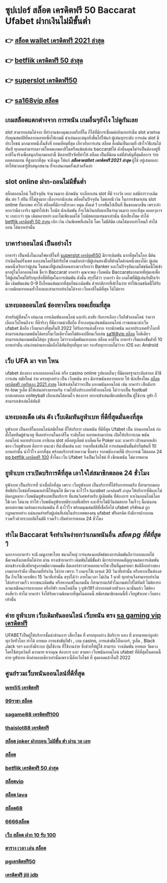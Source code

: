 # ซุปเปอร์ สล็อต เครดิตฟรี 50  Baccarat Ufabet  ฝากเงินไม่มีขั้นต่ำ

## 👉 [สล็อต wallet เครดิตฟรี 2021 ล่าสุด](https://member.mabet.net/?action=login)
## 👉 [betflik เครดิตฟรี 50 ล่าสุด](https://member.mabet.net/?action=login)
## 👉 [superslot เครดิตฟรี50](https://mabet.net/20-free-100/)
## 👉 [sa168vip สล็อต](https://mabet.net/)

##  เกมสล็อตแตกต่างจาก การพนัน  เกมอื่นๆยังไง ไปดูกันเลย

 slot สามารถเล่นได้จาก ที่ทำงานของคุณเองหรือที่ใด ก็ได้ที่มีการเชื่อมต่ออินเทอร์เน็ต  slot  มาพร้อมกับคุณสมบัติที่หลากหลายเพื่อให้เกมมี น่าเล่นและสนุกยิ่งขึ้นไปให้แก่ ผู้เล่นทุกระดับ การเล่น slot  มีประโยชน์  มากมายหนึ่งในสิ่งที่ ยอดเยี่ยมที่สุด เกี่ยวกับการเล่น สล็อต คือมันเป็นเกมที่ เข้าใจวิธีเล่นได้ทันที ทุกคนสามารถดาวน์โหลดเกมคาสิโนหรือแม้แต่เล่น baccaratได้ ดังนั้นคุณไม่จำเป็นต้องอยู่ที่คาสิโนจริงเพื่อสนุกกับเกมเหล่านี้ มีหลายปัจจัยที่ทำให้ สล็อต เป็นที่นิยม แต่ที่สำคัญที่สุดคือการ จ่ายผลตอบแทน ที่สูงมากที่สุด จะดึงดูด ให้แก่ ***สล็อต wallet เครดิตฟรี 2021 ล่าสุด*** ผู้ใช้ อยู่เสมอและทำให้พวกเขารู้สึกสนุกสนาน ที่จะเล่นเกมครั้งแล้วครั้งเล่า


##  slot online   ฝาก-ถอนไม่มีขั้นต่ำ 

สล็อตออนไลน์ ในปัจจุบัน   จำนวนมาก นักพนัน จะเลือกเล่น  slot ที่มี รางวัล เยอะ แต่มีการวางเดิมพัน ต่อ 1  สปิน  ที่ไม่สูงมาก เนื่องจากนักเล่น  สล็อตในปัจจุบัน  ไม่ค่อยมี เงิน  ในการเข้ามาเล่น slot online ที่มากพอ ทำให้ สล็อตที่มีการตั้งราคา หมุน  ตั้งแต่ 1 บาทขึ้นไปเป็นที่ ชื่นชอบมากขึ้น เพราะถ้าหากว่ามีดวงจริง  spinไปเข้า โบนัส นักเดิมพัน ก็จะได้เงินกลับมาเป็นจำนวนมาก เยอะที่สุด  เผลอๆอาจจะ เยอะกว่า ทุน เดิมหลายเท่า และไม่เพียงแต่ได้ โบนัสตอบแทนมาเท่านั้น  นักเสี่ยงโชค ทำได้ [betflik เครดิตฟรี 50 ล่าสุด](https://mabet.net/20-free-100/)  เบิก เงิน เงินพิเศษที่เล่นได้ โดย ไม่มีลิมิต เล่นได้มากเท่าไหนก็ ทำได้ ถอน ได้มากเท่านั้น


## บาคาร่าออนไลน์  เป็นอย่างไร  

บาคาร่า เป็นหนึ่งในเกมไพ่คาสิโนที่ [superslot เครดิตฟรี50](https://mabet.net/)  มีการเดิมพัน มากที่สุดในโลก มีต้นกำเนิดในฝรั่งเศส และเล่นโดยใช้สำรับไพ่ เกมดังกล่าวมีผู้เล่นสองฝั่งที่ด้านใดด้านหนึ่งของโต๊ะ ผู้เล่นคนหนึ่งเรียกว่าผู้เล่น ในขณะที่ผู้เล่นอีกคนทางขวาเรียกว่า  Banker และในปัจจุบันเกมไพ่ชนิดนี้ได้เข้ามาอยู่ในโลกออนไลน์ ชื่อว่า  Baccarat บาคาร่า  คุณจะพบ  เว็บพนัน Baccaratมากมายที่ทุ่มเทเพื่อให้ผู้เล่นใหม่ได้รับทุกสิ่งที่ดีที่สุดในการเดิมพัน ดังนั้น สรุปได้ว่า บาคาร่า คือ เกมไพ่ที่มีผู้เล่นกับฝั่งเจ้ามือ เดิมพันแต้ม 0-9 ฝั่งไหนแต้มมากที่สุดก็ชนะเดิมพัน ด้วยกติการที่เข้าในง่าย ทำให้เกมชนิดนี้่ได้รับความนิยมจากคนทั่วโลกและสามารถทำเงินได้จาก  เว็บคาสิโนดีที่สุด ได้ไม่ยาก




## แทงบอลออนไลน์ ช่องทางไหน ยอดเยี่ยมที่สุด 

สำหรับผู้ที่สนใจ เล่นเกม การเดิมพันออนไลน์ และยัง สงสัย กับการเลือก เว็บกีฬาออนไลน์ ว่าควรเลือกเว็บไหนถึงจะ ที่ดีจริงๆ ที่มีความน่าเชื่อถือ ที่จะลงทุนเล่นพนันออนไลน์ เราขอแนะนำเว็บ  ufabet มือถือ  เว็บมาแรงที่สุดในปี 2022 ได้รับการแต่งตั้งจาก จากนักพนัน หลายประเทศทั่วโลกที่สามารถเล่นเกมพนันได้ครบในเว็บเดียวโดยไม่ต้องเปลี่ยนเว็บเล่น [sa168vip สล็อต](https://mabet.net/credit-free-50/) ไอดีเดียวสามารถเล่นเกมพนันได้ทุก รูปแบบ ไม่ว่าจะเดิมพันแทงบอล สล็อต คาสิโน บาคาร่า เริ่มแทงขั้นต่ำที่ 10 บาทเท่านั้น เล่นง่ายผ่านทางมือถือได้ทันทีทุกที่ทุกเวลา รองรับทุกระบบไม่ว่าจะ  iOS และ Android 


## เว็บ UFA มา จาก ไหน

 ufabet   ช่องทาง แทงบอลออนไลน์    หรือ  casino online    รูปแบบอื่นๆ   ที่มีมาตรฐานระดับสากล  มีวิธีการเล่น  สมัยใหม่    ง่าย    ครบทุกอย่าง    เป็น   เว็บพนัน ตรง    มีการพนันหลากหลาย   ให้ นักเสี่ยงโชค [สล็อต เครดิตฟรี กดรับเอง 2021 ล่าสุด](https://mabet.net/) ได้เข้าเล่นไม่ว่าจะเป็น  แทงพนันออนไลน์ เช่น บาคาร่า   เสือมังกร  hi-low    รูเล็ต  มีให้เล่นอย่างครบครัน   รวมไปถึงประเภทกีฬาออนไลน์   ไม่ว่าจะเป็น  football บาสเกตบอล    volleyball
 เลือกเล่นได้ตามใจ   ต้องการ   อยากเข้าเล่นเพียงสมัครเป็น ผู้ใช้งาน    ยูฟ่า  ก็สามารถเข้าเล่นได้ทันที


## แทงบอลเด็ด เด่น ดัง เว็บเดิมพันยูฟ่าเบท ที่ดีที่สุดมั่นคงที่สุด

 ยูฟ่าเบท  เป็นคาสิโนออนไลน์สมัยใหม่ ที่ให้บริการ เล่นพนัน ที่ดีที่สุด Ufabet เป็น บ่อนออนไลน์ ก่อตั้งโดยทีมผู้ชำนาญ ที่เคยทำงานในคาสิโน ระดับโลก หลายแห่งมาก่อน เปิดให้บริการเกม พนันออนไลน์ หลายประเภท  อาทิเกม slot สล็อตรูเล็ตต์ แบล็คแจ็ค   Poker และ บาคาร่า เป้าหมายหลักของ เว็บยูฟ่าเบท  คือการ แนะนำ ที่น่าตื่นเต้น และ ราคาที่แข่งขันได้ การเล่นพนันขั้นต่ำเริ่มต้นที่ 10 บาทเท่านั้น น่าไว้ใจ มากที่สุด พร้อมบริการด้วยความ ซื่อตรง จากพนักงานที่มี ประการณ์ ได้ตลอด 24 [pg betflik เครดิตฟรี 100](https://mabet.net/register/) ชั่วโมง  เว็บ Ufabet จึงเป็นเว็บไซต์ ที่ เซียนพนัน  ไม่ควรพลาด

## ยูฟ่าเบท เราเปิดบริการดีที่สุด เอาใจใส่สมาชิกตลอด 24 ชั่วโมง

 ยูฟ่าเบท  เป็นบริการที่ น่าเชื่อถือที่สุด  เพราะ เว็บยูฟ่าเบท  เป็นบริการที่ได้รับการยอมรับ ที่สามารถมอบสิทธิประโยชน์ทั้งหมดเหล่านี้ให้คุณได้ มีความ น่าไว้ใจ *lucabet เครดิตฟรี ล่าสุด*  ให้บริการที่ดีและไม่ผิดกฏหมาย  เว็บพนันยูฟ่าเบทเป็นบริการ ที่แสนวิเศษสำหรับ ผู้เดิมพัน ที่ต้องการ หาเงินออนไลน์โดยใช้เวลา ไม่นาน ทำให้  เว็บพนันยูฟ่าเบทมีระบบที่เสถียร และที่จะไม่มีวันล่มสลาย ในเร็วๆ นี้แน่นอน มอบสภาพแวดล้อมการเล่นพนัน ที่ น่าไว้ใจ พร้อมคุณสมบัติที่เชื่อถือได้ ufabet บริษัทแม่ ถูกกฎหมายอย่าง แน่นอนสำหรับผู้เล่นที่เล่นในประเทศของตน  ufabet ฟรีเครดิต ยังมีการฝากถอนรวดเร็วด้วยระบบอัตโนมัติ รวดเร็ว เปิดทำการตลอด 24 ชั่วโมง


## ทำไม  Baccarat  จึงทำเงินง่ายกว่าเกมพนันอื่น ***สล็อต pg ที่ดีที่สุด*** ๆ 

นอกจากบาคาร่า จะมี  เมนูภาษาไทย  ขนาดใหญ่ การแสดงผลลัพธ์ของการเดิมพันถือว่าออกแบบได้ชัดเจนสังเกตเห็นได้ง่าย ผ่าน ทางเข้าบาคาร่า เดิมพันไม่มีขั้นต่ำ  มีการถ่ายทอดสัญญาณสดการเดิมพันค่อนข้างจะมีเสถียรสูงภาพมีความคมชัด ดีลเลอร์สาวสวยคอยแจกไพ่ เป็นที่ดูดสายตา ข้อดีอีกอย่างของเกมบาคาร่าคือ เป็นเกมที่ทำเงิน  ได้ง่าย  เพราะ 1 เกมจะใช้เวลาแต่ 30 วินาทีเท่านั้น หรือหากเป็นห้องสปีด ก็จะใช้เวลาเพียง 15  วินาที่เท่านั้น สรุปได้ว่า  ภายในเวลา ไม่เกิน 1 นาที ทุกท่านจึงสามารถทำเงินได้อย่างรวดเร็ว หากชนะเดิมพัน หรือหากแพ้ในเกมนั้น ก็สามารถแก้ตัวในเกมต่อไปได้ทันที ไม่ต้องรอนานเหมือนการแทงบอล หรือกีฬา ออนไลน์อื่น ๆ ยูฟ่า191 ฝากถอนด้วยตัวเอง ฉะนั้นแล้ว ไม่ต้องสงสัยว่า ทำไม่ บาคาร่า จึงได้รับความนิยมากที่สุดในตอนนี้ สมัครสมาชิกตอนนี้ที่  เว็บยูฟ่าเบท เว็บตรงเท่านั้น


## ค่าย ยูฟ่าเบท เว็บเดิมพันออนไลน์  เว็บพนัน ตรง [sa gaming vip เครดิตฟรี](https://bio.link/tisawago)  

UFABETเป็นผู้ให้บริการชั้นนำด้านการ เสี่ยงโชค ที่ ครบทุกอย่าง มีบริการ แทง ที่ มากมายแก่ลูกค้า  ทุกวัยทั่วโลก ทำได้   ทายผล การแข่งขันกีฬา , เกม casino, การแข่งขันโป๊กเกอร์, รูเล็ต ,  Black Jack ฯลฯ และยังมีระบบ  ปุ่มใช้งาน ที่ใช้งานง่าย ซึ่งช่วยให้ผู้ใช้ สามารถ วางเดิมพัน ทายผล วัดดวงโดยใช้สกุลเงินที่ มากมาย  หากคุณ ต้องการ  และ  ตามหา  เว็บพนันออนไลน์ ufabet  ที่ดีที่สุดในตอนนี้ ค่าย  ยูฟ่าเบท  คือคำตอบเดียวเท่านั้นเพราะนี้คือเว็บไชต์ ที่  สุดยอดแล้วในปี 2022


## ศูนย์รวมเว็บพนันออนไลน์ที่ดีที่สุด

### [wm55 เครดิตฟรี](https://atom.io/themes/สมัครสมาชิก%20ฟรีเครดิต%20easybet789%20เครดิตฟรี%20008%20สล็อต%20PG%2020รับ100%20เว็บตรง100%)
### [99ราชา สล็อต](https://atom.io/themes/สมัครสมาชิก%20ฟรีเครดิต%20xo%20สล็อต%20008%20สล็อต%20PG%2020รับ100%20เว็บตรง100%)
### [sagame88 เครดิตฟรี100](https://atom.io/themes/สมัครสมาชิก%20ฟรีเครดิต%20สล็อต1150%20008%20สล็อต%20PG%2020รับ100%20เว็บตรง100%)
### [thaislot88 เครดิตฟรี](https://atom.io/themes/สมัครสมาชิก%20ฟรีเครดิต%20369%20สล็อต%20008%20สล็อต%20PG%2020รับ100%20เว็บตรง100%)
### [สล็อต joker ฝากถอน ไม่มีขั้น ต่ํา ผ่าน วอ เลท](https://atom.io/themes/สมัครสมาชิก%20ฟรีเครดิต%20สล็อตออนไลน์%201688%20เครดิตฟรี%20008%20สล็อต%20PG%2020รับ100%20เว็บตรง100%)
### [สล็อต](https://atom.io/themes/สมัครสมาชิก%20ฟรีเครดิต%20สล็อต%20เครดิตฟรี%20ไม่ต้องแชร์%20008%20สล็อต%20PG%2020รับ100%20เว็บตรง100%)
### [betflik เครดิตฟรี 50 ล่าสุด](https://atom.io/themes/สมัครสมาชิก%20ฟรีเครดิต%20สล็อต99%20008%20สล็อต%20PG%2020รับ100%20เว็บตรง100%)
### [สล็อตvip](https://atom.io/themes/สมัครสมาชิก%20ฟรีเครดิต%20เครดิตฟรี%20กดรับเอง%2030%20008%20สล็อต%20PG%2020รับ100%20เว็บตรง100%)
### [สล็อต lava](https://atom.io/themes/สมัครสมาชิก%20ฟรีเครดิต%20เครดิตฟรี%2058%20กดรับเอง%20008%20สล็อต%20PG%2020รับ100%20เว็บตรง100%)
### [สล็อต68](https://atom.io/themes/สมัครสมาชิก%20ฟรีเครดิต%20เครดิตฟรี%20ไม่ต้องฝาก%20ไม่ต้องแชร์%20แค่สมัครใหม่ล่าสุด%20008%20สล็อต%20PG%2020รับ100%20เว็บตรง100%)
### [6666สล็อต](https://atom.io/themes/สมัครสมาชิก%20ฟรีเครดิต%20pxj%20เครดิตฟรี%2058สมัคร%20ใหม่%20008%20สล็อต%20PG%2020รับ100%20เว็บตรง100%)
### [เว็บ สล็อต ฝาก 10 รับ 100](https://atom.io/themes/สมัครสมาชิก%20ฟรีเครดิต%20full%20slotเครดิตฟรี%20008%20สล็อต%20PG%2020รับ100%20เว็บตรง100%)
### [ตาราง เวลา เล่น สล็อต](https://atom.io/themes/สมัครสมาชิก%20ฟรีเครดิต%2099%20สล็อต%20008%20สล็อต%20PG%2020รับ100%20เว็บตรง100%)
### [pgเครดิตฟรี50](https://atom.io/themes/สมัครสมาชิก%20ฟรีเครดิต%20เครดิตฟรี%20100%20เคยฝาก%20ได้%20120%20008%20สล็อต%20PG%2020รับ100%20เว็บตรง100%)
### [เครดิตฟรี jili jdb](https://atom.io/themes/สมัครสมาชิก%20ฟรีเครดิต%20สล็อต%20เว็บใหญ่%20008%20สล็อต%20PG%2020รับ100%20เว็บตรง100%)